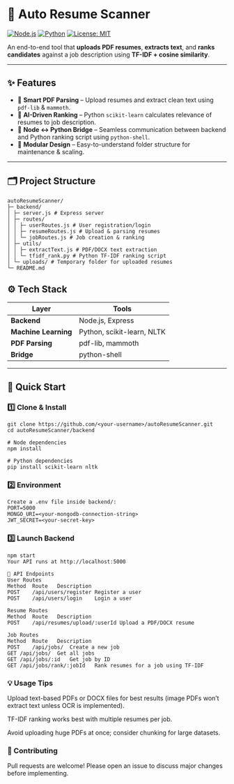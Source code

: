 # 🚀 Auto Resume Scanner

[![Node.js](https://img.shields.io/badge/Node.js-18%2B-green?logo=node.js)]()
[![Python](https://img.shields.io/badge/Python-3.9%2B-blue?logo=python)]()
[![License: MIT](https://img.shields.io/badge/License-MIT-yellow.svg)]()

An end-to-end tool that **uploads PDF resumes**, **extracts text**, and **ranks candidates** against a job description using **TF-IDF + cosine similarity**.

---

## ✨ Features
- 📄 **Smart PDF Parsing** – Upload resumes and extract clean text using `pdf-lib` & `mammoth`.
- 🤖 **AI-Driven Ranking** – Python `scikit-learn` calculates relevance of resumes to job description.
- 🔗 **Node ↔︎ Python Bridge** – Seamless communication between backend and Python ranking script using `python-shell`.
- 🧩 **Modular Design** – Easy-to-understand folder structure for maintenance & scaling.

---

## 🗂 Project Structure
```
autoResumeScanner/
├─ backend/
│ ├─ server.js # Express server
│ ├─ routes/
│ │ ├─ userRoutes.js # User registration/login
│ │ ├─ resumeRoutes.js # Upload & parsing resumes
│ │ └─ jobRoutes.js # Job creation & ranking
│ ├─ utils/
│ │ ├─ extractText.js # PDF/DOCX text extraction
│ │ └─ tfidf_rank.py # Python TF-IDF ranking script
│ └─ uploads/ # Temporary folder for uploaded resumes
└─ README.md
```

## ⚙️ Tech Stack
| Layer               | Tools                                |
|---------------------|--------------------------------------|
| **Backend**         | Node.js, Express                     |
| **Machine Learning** | Python, scikit-learn, NLTK          |
| **PDF Parsing**     | pdf-lib, mammoth                      |
| **Bridge**          | python-shell                          |

---

## 🚀 Quick Start

### 1️⃣ Clone & Install
```
git clone https://github.com/<your-username>/autoResumeScanner.git
cd autoResumeScanner/backend

# Node dependencies
npm install

# Python dependencies
pip install scikit-learn nltk
```
### 2️⃣ Environment
```
Create a .env file inside backend/:
PORT=5000
MONGO_URI=<your-mongodb-connection-string>
JWT_SECRET=<your-secret-key>
```
### 3️⃣ Launch Backend
```
npm start
Your API runs at http://localhost:5000

🧪 API Endpoints
User Routes
Method	Route	Description
POST	/api/users/register	Register a user
POST	/api/users/login	Login a user

Resume Routes
Method	Route	Description
POST	/api/resumes/upload/:userId	Upload a PDF/DOCX resume

Job Routes
Method	Route	Description
POST	/api/jobs/	Create a new job
GET	/api/jobs/	Get all jobs
GET	/api/jobs/:id	Get job by ID
GET	/api/jobs/rank/:jobId	Rank resumes for a job using TF-IDF
```
### 💡 Usage Tips
Upload text-based PDFs or DOCX files for best results (image PDFs won’t extract text unless OCR is implemented).

TF-IDF ranking works best with multiple resumes per job.

Avoid uploading huge PDFs at once; consider chunking for large datasets.

### 🤝 Contributing
Pull requests are welcome!
Please open an issue to discuss major changes before implementing.
